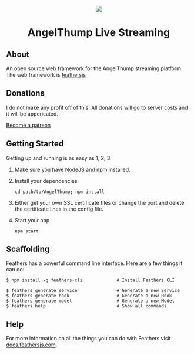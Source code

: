 <p align="center">
  <img src="http://i.imgur.com/OsIXQ4E.png">
</p>
<h1 align="center">AngelThump Live Streaming</h1>

> 

## About

An open source web framework for the AngelThump streaming platform. The web framework is [feathersjs](http://feathersjs.com)

## Donations
I do not make any profit off of this. All donations will go to server costs and it will be appericated.

[Become a patreon](http://www.AngelThump.com/patreon)

## Getting Started

Getting up and running is as easy as 1, 2, 3.

1. Make sure you have [NodeJS](https://nodejs.org/) and [npm](https://www.npmjs.com/) installed.
2. Install your dependencies
    
    ```
    cd path/to/AngelThump; npm install
    ```

3. Either get your own SSL certificate files or change the port and delete the certificate lines in the config file.
4. Start your app
    
    ```
    npm start
    ```

## Scaffolding

Feathers has a powerful command line interface. Here are a few things it can do:

```
$ npm install -g feathers-cli             # Install Feathers CLI

$ feathers generate service               # Generate a new Service
$ feathers generate hook                  # Generate a new Hook
$ feathers generate model                 # Generate a new Model
$ feathers help                           # Show all commands
```

## Help

For more information on all the things you can do with Feathers visit [docs.feathersjs.com](http://docs.feathersjs.com).